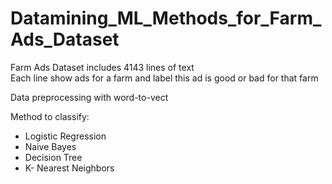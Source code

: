 # Datamining_ML_Methods_for_Farm_Ads_Dataset 

Farm Ads Dataset includes 4143 lines of text <br>
Each line show ads for a farm and label this ad is good or bad for that farm <br>

Data preprocessing with word-to-vect <br>

Method to classify: <br>
+ Logistic Regression <br>
+ Naive Bayes <br>
+ Decision Tree <br>
+ K- Nearest Neighbors <br>
